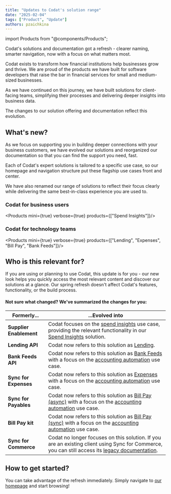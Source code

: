 ```yaml
---
title: "Updates to Codat's solution range"
date: "2025-02-04"
tags: ["Product", "Update"]
authors: pzaichkina
---
```

import Products from "@components/Products";

Codat's solutions and documentation got a refresh - clearer naming, smarter navigation, now with a focus on what matters most. 

<!--truncate-->

Codat exists to transform how financial institutions help businesses grow and thrive. We are proud of the products we have built for software developers that raise the bar in financial services for small and medium-sized businesses.

As we have continued on this journey, we have built solutions for client-facing teams, simplifying their processes and delivering deeper insights into business data. 

The changes to our solution offering and documentation reflect this evolution.

## What's new?

As we focus on supporting you in building deeper connections with your business customers, we have evolved our solutions and reorganized our documentation so that you can find the support you need, fast.

Each of Codat's expert solutions is tailored to a specific use case, so our homepage and navigation structure put these flagship use cases front and center. 

We have also renamed our range of solutions to reflect their focus clearly while delivering the same best-in-class experience you are used to. 

### Codat for business users

<Products mini={true} verbose={true} products={["Spend Insights"]}/>

### Codat for technology teams

<Products mini={true} verbose={true} products={["Lending", "Expenses", "Bill Pay", "Bank Feeds"]}/>

## Who is this relevant for?

If you are using or planning to use Codat, this update is for you - our new look helps you quickly access the most relevant content and discover our solutions at a glance. Our spring refresh doesn't affect Codat's features, functionality, or the build process.

#### Not sure what changed? We've summarized the changes for you:

| Formerly...         | ...Evolved into                                                                                                                                 |
|---------------------|-------------------------------------------------------------------------------------------------------------------------------------------------|
| **Supplier Enablement** | Codat focuses on the [spend insights](/usecases/summary/spend-insights) use case, providing the relevant functionality in our [Spend Insights](/supplier-enablement/overview) solution.  |
| **Lending API**        | Codat now refers to this solution as [Lending](/lending/overview).                                                                                         |
| **Bank Feeds API**      | Codat now refers to this solution as [Bank Feeds](/bank-feeds/overview) with a focus on the [accounting automation](/usecases/summary/accounting-automation) use case.                                             |
| **Sync for Expenses**   | Codat now refers to this solution as [Expenses](/expenses/overview) with a focus on the [accounting automation](/usecases/summary/accounting-automation) use case.                                               |
| **Sync for Payables**   | Codat now refers to this solution as [Bill Pay (async)](/payables/async/suppliers) with a focus on the [accounting automation](/usecases/summary/accounting-automation) use case.                                       |
| **Bill Pay kit**        | Codat now refers to this solution as [Bill Pay (sync)](/payables/sync/suppliers) with a focus on the [accounting automation](/usecases/summary/accounting-automation) use case.                                        |
| **Sync for Commerce**   | Codat no longer focuses on this solution. If you are an existing client using Sync for Commerce, you can still access its [legacy documentation](/commerce/overview). |

## How to get started?

You can take advantage of the refresh immediately. Simply navigate to [our homepage](https://docs.codat.io) and start browsing!
